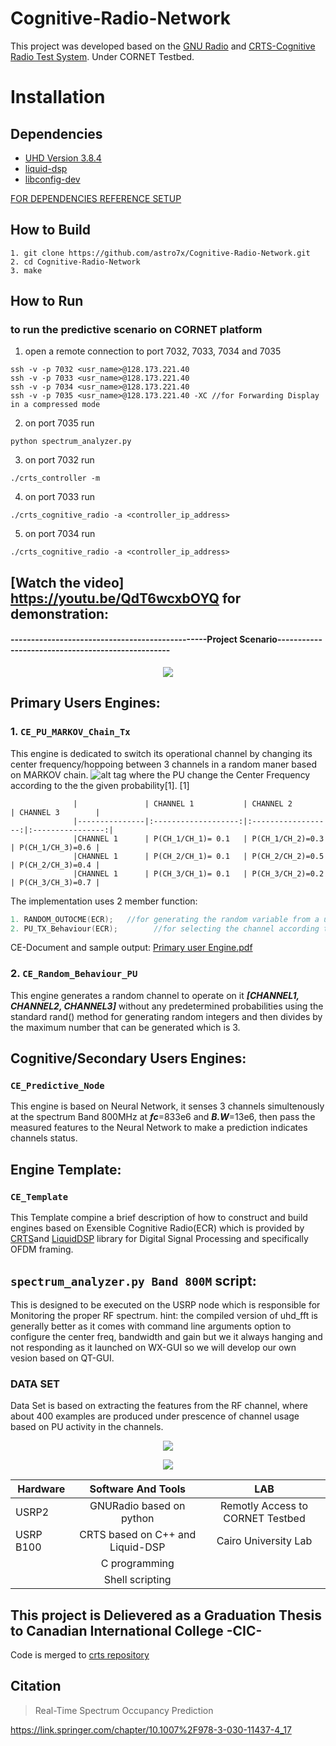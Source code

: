 # Cognitive-Radio-Network

This project was developed based on the [GNU Radio](https://github.com/gnuradio/gnuradio) and [CRTS-Cognitive Radio Test System](https://github.com/ericps1/crts). Under CORNET Testbed.

# Installation 
## Dependencies 

- [UHD Version 3.8.4](https://files.ettus.com/manual/page_build_guide.html)
- [liquid-dsp](http://liquidsdr.org/doc/installation/)
- [libconfig-dev](https://packages.ubuntu.com/xenial/libdevel/libconfig-dev)

[FOR DEPENDENCIES REFERENCE SETUP](https://github.com/astro7x/Cognitive-Radio-Network/tree/master/HardwareSetup)

## How to Build
```Shell
1. git clone https://github.com/astro7x/Cognitive-Radio-Network.git
2. cd Cognitive-Radio-Network
3. make
```

## How to Run
### to run the predictive scenario on CORNET platform
1. open a remote connection to port 7032, 7033, 7034 and 7035

```Shell
ssh -v -p 7032 <usr_name>@128.173.221.40 
ssh -v -p 7033 <usr_name>@128.173.221.40 
ssh -v -p 7034 <usr_name>@128.173.221.40 
ssh -v -p 7035 <usr_name>@128.173.221.40 -XC //for Forwarding Display in a compressed mode

```
2. on port 7035 run 
```Shell
python spectrum_analyzer.py
```
3. on port 7032 run 
```Shell
./crts_controller -m
```
4. on port 7033 run 
```Shell
./crts_cognitive_radio -a <controller_ip_address>
```
5. on port 7034 run 
```Shell
./crts_cognitive_radio -a <controller_ip_address>
```

<p align="center">

## [Watch the video] https://youtu.be/QdT6wcxbOYQ for demonstration:

</p>


#### ------------------------------------------------Project Scenario--------------------------------------------------
<p align="center">
  <img src="https://github.com/astro7x/Cognitive-Radio-Network/blob/master/pics/demo.png?raw=true"/>
</p>


## Primary Users Engines:
### 1. ```CE_PU_MARKOV_Chain_Tx```

This engine is dedicated to switch its operational channel by changing its center frequency/hoppoing between 3 channels in a random maner based on MARKOV chain.
![alt tag](https://github.com/astro7x/Cognitive-Radio-Network/blob/master/pics/CH_States.png?raw=true)
where the PU change the Center Frequency according to the the given probability[1].
[1]

                  |               | CHANNEL 1           | CHANNEL 2          | CHANNEL 3        |
                  |---------------|:-------------------:|:------------------:|:----------------:|
                  |CHANNEL 1      | P(CH_1/CH_1)= 0.1   | P(CH_1/CH_2)=0.3   | P(CH_1/CH_3)=0.6 |
                  |CHANNEL 1      | P(CH_2/CH_1)= 0.1   | P(CH_2/CH_2)=0.5   | P(CH_2/CH_3)=0.4 |
                  |CHANNEL 1      | P(CH_3/CH_1)= 0.1   | P(CH_3/CH_2)=0.2   | P(CH_3/CH_3)=0.7 |             


The implementation uses 2 member function:
``` C++
1. RANDOM_OUTOCME(ECR);   //for generating the random variable from a uniform distribution
2. PU_TX_Behaviour(ECR);        //for selecting the channel according the given probabilities 
```
CE-Document and sample output:
[Primary user Engine.pdf](https://github.com/ericps1/crts/files/1082167/Primary.user.Engine.pdf)

### 2. ```CE_Random_Behaviour_PU```

This engine generates a random channel to operate on it **_[CHANNEL1, CHANNEL2, CHANNEL3]_** without any predetermined probabilities using the standard rand() method for generating random integers and then divides by the maximum number that can be generated which is 3.

## Cognitive/Secondary Users Engines:

### ```CE_Predictive_Node```
This engine is based on Neural Network, it senses 3 channels simultenously at the spectrum Band 800MHz at _**fc**_=833e6 and _**B.W**_=13e6, then pass the measured features to the Neural Network to make a prediction indicates channels status.

## Engine Template:
### ```CE_Template```
This Template compine a brief description of how to construct and build engines based on Exensible Cognitive Radio(ECR) which is provided by [CRTS](https://github.com/ericps1/crts)and [LiquidDSP](https://github.com/jgaeddert/liquid-dsp) library for Digital Signal Processing and specifically OFDM framing.

## ```spectrum_analyzer.py Band 800M```  script:
This is designed to be executed on the USRP node which is responsible for Monitoring the proper RF spectrum.
hint: the compiled version of uhd_fft is generally better 
as it comes with command line arguments option to configure the center freq, bandwidth and gain but we it always hanging and not responding as it launched on WX-GUI so we will develop our own vesion based on QT-GUI.

### DATA SET
Data Set is based on extracting the features from the RF channel, where about 400 examples are produced under prescence of channel usage based on PU activity in the channels.
<p align="center">
  <img src="https://github.com/astro7x/Cognitive-Radio-Network/blob/master/pics/DATA_SET.png?raw=true"/>
</p>

<p align="center">

  <img src="https://github.com/astro7x/Cognitive-Radio-Network/blob/master/pics/ann2.png?raw=true"/>

</p>


| Hardware        | Software And Tools                      | LAB                             |
| --------------- |:---------------------------------------:|:-------------------------------:|
| USRP2           |GNURadio based on python                 |Remotly Access to CORNET Testbed |
| USRP B100       |CRTS based on C++ and Liquid-DSP         |Cairo University Lab             |
|                 |C programming                            |                                 |
|                 |Shell scripting                          |                                 |
  
  
    
## This project is Delievered as a Graduation Thesis to Canadian International College -CIC-
Code is merged to [crts repository](https://github.com/ericps1/crts)


## Citation

> Real-Time Spectrum Occupancy Prediction

https://link.springer.com/chapter/10.1007%2F978-3-030-11437-4_17


